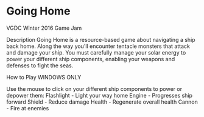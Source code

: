 # Going Home
VGDC Winter 2016 Game Jam

Description
Going Home is a resource-based game about navigating a ship back home. Along the way you'll encounter tentacle monsters that attack and damage your ship. You must carefully manage your solar energy to power your different ship components, enabling your weapons and defenses to fight the seas.

How to Play
WINDOWS ONLY

Use the mouse to click on your different ship components to power or depower them:
Flashlight - Light your way home
Engine - Progresses ship forward
Shield - Reduce damage
Health - Regenerate overall health
Cannon - Fire at enemies
